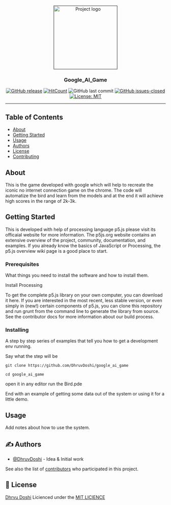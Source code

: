 <p align="center">
  <a href="" rel="noopener">
 <img width=200px height=200px src="https://i.imgur.com/7sAyjXU.png" alt="Project logo"></a>
</p>

<h3 align="center">Google_AI_Game</h3>

<div align="center">

[![GitHub release](https://img.shields.io/github/release/DhruvDoshi/google_ai_game.svg?style=popout-square)](https://github.com/DhruvDoshi/google_ai_game/releases)
[![HitCount](http://hits.dwyl.io/DhruvDoshi/google-ai_game.svg)](http://hits.dwyl.io/DhruvDoshi/google_ai_game)
![GitHub last commit](https://img.shields.io/github/last-commit/DhruvDoshi/google_ai_game.svg?style=popout-square)
[![GitHub issues-closed](https://img.shields.io/github/issues-closed/DhruvDoshi/google_ai_game.svg)](https://github.com/DhruvDoshi/google_ai_game/issues)
[![License: MIT](https://img.shields.io/badge/License-MIT-yellow.svg?style=popout-square)](https://opensource.org/licenses/MIT)


</div>

---

<p align="center">

</p>



## Table of Contents

- [About](#about)
- [Getting Started](#getting_started)
- [Usage](#usage)
- [Authors](#authors)
- [License](#usage)
- [Contributing](../CONTRIBUTING.md)

## About <a name = "about"></a>

This is the game developed with google which will help to recreate the iconic no internet connection game on the chrome. The code will automatize the bird and learn from the models and at the end it will achieve high scores in the range of 2k-3k.

## Getting Started <a name = "getting_started"></a>

This is developed with help of processing language p5.js please visit its officaial website for more information.
The p5js.org website contains an extensive overview of the project, community, documentation, and examples. If you already know the basics of JavaScript or Processing, the p5.js overview wiki page is a good place to start.


### Prerequisites

What things you need to install the software and how to install them.

Install Processing 

To get the complete p5.js library on your own computer, you can download it here. If you are interested in the most recent, less stable version, or even simply in (new!) certain components of p5.js, you can clone this repository and run grunt from the command line to generate the library from source. See the contributor docs for more information about our build process.

### Installing

A step by step series of examples that tell you how to get a development env running.

Say what the step will be

```
git clone https://github.com/DhruvDoshi/google_ai_game
```

```
cd google_ai_game 
```

open it in any editor
run the Bird.pde



End with an example of getting some data out of the system or using it for a little demo.

## Usage <a name = "usage"></a>

Add notes about how to use the system.

## ✍️ Authors <a name = "authors"></a>

- [@DhruvDoshi](https://github.com/DhruvDoshi) - Idea & Initial work

See also the list of [contributors](https://github.com/DhruvDoshi/google_ai_game/contributors) who participated in this project.


## 🙂 License

[Dhrvu Doshi](http://dhruvdoshi.github.io/)
Licienced under the [MIT LICIENCE](LICENSE)
